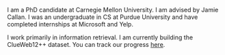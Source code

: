 
I am a PhD candidate at Carnegie Mellon University. I am advised by Jamie Callan.
I was an undergraduate in CS at Purdue University and have completed internships at Microsoft and Yelp.

I work primarily in information retrieval. I am currently building the ClueWeb12++ dataset. You can track our progress [here](http://boston.lti.cs.cmu.edu/spalakod/posts/).